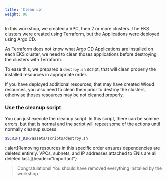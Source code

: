 ```yaml
---
title: 'Clean up'
weight: 90
---
```



In this workshop, we created a VPC, then 2 or more clusters. The EKS clusters were created using Terraform, but the Applications were deployed using Argo CD.

As Terraform does not know what Argo CD Applications are installed on each EKS cluster, we need to clean thoses applications before destroying the clusters with Terraform.

To ease this, we prepared a `destroy.sh` script, that will clean properly the installed resources in appropriate order.

If you have deployed additional resources, that may have created Wloud resources, you also need to clean them prior to destroy the clusters, otherwise thoses resources may be not cleaned properly.

### Use the cleanup script

You can just execute the cleanup script. In this script, there can be somme errors, but that is normal and the script will repeat some of the actions until normally cleanup sucess.

```bash
$SCRIPT_DIR/assets/scripts/destroy.sh 
```


::alert[Removing resources in this specific order ensures dependencies are deleted entirely.  VPCs, subnets, and IP addresses attached to ENIs are all deleted last.]{header="Important"}


> Congratulations! You should have removed everything installed by the workshop.